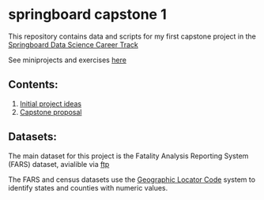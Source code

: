 # springboard capstone 1
This repository contains data and scripts for my first capstone project in the [Springboard Data Science Career Track](https://www.springboard.com/workshops/data-science-career-track/)

See miniprojects and exercises [here](https://github.com/rlrognstad/springboard)

## Contents:
1. [Initial project ideas](https://github.com/rlrognstad/springboard_capstone_1/blob/master/Capstone%20project%20ideas.md)
2. [Capstone proposal](https://github.com/rlrognstad/springboard_capstone_1/blob/master/Capstone%20proposal.md)
 
## Datasets:
The main dataset for this project is the Fatality Analysis Reporting System (FARS) dataset, avialible via [ftp](ftp://ftp.nhtsa.dot.gov/fars/)


The FARS and census datasets use the [Geographic Locator Code](https://www.gsa.gov/portal/content/104507) system to identify states and counties with numeric values.
